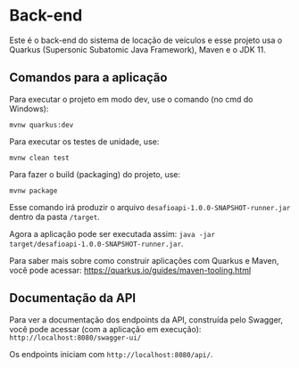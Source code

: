 # Back-end

Este é o back-end do sistema de locação de veículos e esse projeto usa o Quarkus (Supersonic Subatomic Java Framework), Maven e o JDK 11.

## Comandos para a aplicação

Para executar o projeto em modo dev, use o comando (no cmd do Windows):
```shell script
mvnw quarkus:dev
```

Para executar os testes de unidade, use:
```shell script
mvnw clean test
```

Para fazer o build (packaging) do projeto, use:
```shell script
mvnw package
```
Esse comando irá produzir o arquivo `desafioapi-1.0.0-SNAPSHOT-runner.jar` dentro da pasta `/target`.

Agora a aplicação pode ser executada assim: `java -jar target/desafioapi-1.0.0-SNAPSHOT-runner.jar`.


Para saber mais sobre como construir aplicações com Quarkus e Maven, você pode acessar: https://quarkus.io/guides/maven-tooling.html


## Documentação da API

Para ver a documentação dos endpoints da API, construída pelo Swagger, você pode acessar (com a aplicação em execução): `http://localhost:8080/swagger-ui/`

Os endpoints iniciam com `http://localhost:8080/api/`.

